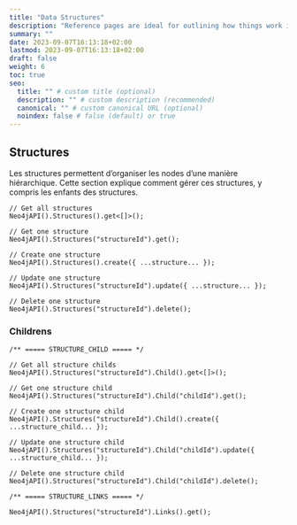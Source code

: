 ```yaml
---
title: "Data Structures"
description: "Reference pages are ideal for outlining how things work in terse and clear terms."
summary: ""
date: 2023-09-07T16:13:18+02:00
lastmod: 2023-09-07T16:13:18+02:00
draft: false
weight: 6
toc: true
seo:
  title: "" # custom title (optional)
  description: "" # custom description (recommended)
  canonical: "" # custom canonical URL (optional)
  noindex: false # false (default) or true
---
```


## Structures

Les structures permettent d’organiser les nodes d’une manière hiérarchique. Cette section explique comment gérer ces structures, y compris les enfants des structures.

```tsx
// Get all structures
Neo4jAPI().Structures().get<[]>();

// Get one structure
Neo4jAPI().Structures("structureId").get();

// Create one structure
Neo4jAPI().Structures().create({ ...structure... });

// Update one structure
Neo4jAPI().Structures("structureId").update({ ...structure... });

// Delete one structure
Neo4jAPI().Structures("structureId").delete();
```

### Childrens

```tsx
/** ===== STRUCTURE_CHILD ===== */

// Get all structure childs
Neo4jAPI().Structures("structureId").Child().get<[]>();

// Get one structure child
Neo4jAPI().Structures("structureId").Child("childId").get();

// Create one structure child
Neo4jAPI().Structures("structureId").Child().create({ ...structure_child... });

// Update one structure child
Neo4jAPI().Structures("structureId").Child("childId").update({ ...structure_child... });

// Delete one structure child
Neo4jAPI().Structures("structureId").Child("childId").delete();

/** ===== STRUCTURE_LINKS ===== */

Neo4jAPI().Structures("structureId").Links().get();
```
